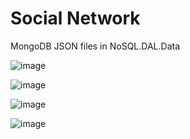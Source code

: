 # Social Network
MongoDB JSON files in NoSQL.DAL.Data

![image](https://github.com/SerbulovArtem/NoSQL/assets/90275648/c5618103-394b-4de5-a7a1-29eac7f6d530)

![image](https://github.com/SerbulovArtem/NoSQL/assets/90275648/6b92f6a4-5767-4233-8afd-c0856f310af5)

![image](https://github.com/SerbulovArtem/NoSQL/assets/90275648/a6656a0e-390b-46e9-9a46-233d36bfd032)

![image](https://github.com/SerbulovArtem/NoSQL/assets/90275648/7a676b3d-a287-498d-b576-a93f225b3b49)
